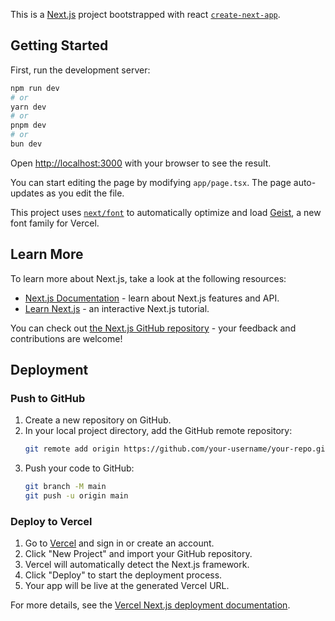This is a [Next.js](https://nextjs.org) project bootstrapped with react [`create-next-app`](https://nextjs.org/docs/app/api-reference/cli/create-next-app).

## Getting Started

First, run the development server:

```bash
npm run dev
# or
yarn dev
# or
pnpm dev
# or
bun dev
```

Open [http://localhost:3000](http://localhost:3000) with your browser to see the result.

You can start editing the page by modifying `app/page.tsx`. The page auto-updates as you edit the file.

This project uses [`next/font`](https://nextjs.org/docs/app/building-your-application/optimizing/fonts) to automatically optimize and load [Geist](https://vercel.com/font), a new font family for Vercel.

## Learn More

To learn more about Next.js, take a look at the following resources:

- [Next.js Documentation](https://nextjs.org/docs) - learn about Next.js features and API.
- [Learn Next.js](https://nextjs.org/learn) - an interactive Next.js tutorial.

You can check out [the Next.js GitHub repository](https://github.com/vercel/next.js) - your feedback and contributions are welcome!

## Deployment

### Push to GitHub

1. Create a new repository on GitHub.
2. In your local project directory, add the GitHub remote repository:
   ```bash
   git remote add origin https://github.com/your-username/your-repo.git
   ```
3. Push your code to GitHub:
   ```bash
   git branch -M main
   git push -u origin main
   ```

### Deploy to Vercel

1. Go to [Vercel](https://vercel.com) and sign in or create an account.
2. Click "New Project" and import your GitHub repository.
3. Vercel will automatically detect the Next.js framework.
4. Click "Deploy" to start the deployment process.
5. Your app will be live at the generated Vercel URL.

For more details, see the [Vercel Next.js deployment documentation](https://vercel.com/docs/concepts/deployments/overview).
